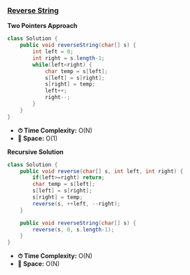 ### [Reverse String](https://leetcode.com/problems/reverse-string/description/)

**Two Pointers Approach**
```java
class Solution {
    public void reverseString(char[] s) {
        int left = 0;
        int right = s.length-1;
        while(left<right) {
            char temp = s[left];
            s[left] = s[right];
            s[right] = temp;
            left++;
            right--;
        }
    }
}
```
- **⏱ Time Complexity:** O(N)
- **💾 Space:** O(1)

**Recursive Solution**
```java
class Solution {
    public void reverse(char[] s, int left, int right) {
        if(left>=right) return;
        char temp = s[left];
        s[left] = s[right];
        s[right] = temp;
        reverse(s, ++left, --right);
    }

    public void reverseString(char[] s) {
        reverse(s, 0, s.length-1);
    }
}
```
- **⏱ Time Complexity:** O(N)
- **💾 Space:** O(N)